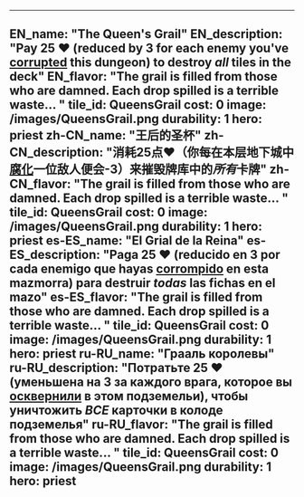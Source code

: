 ---

EN_name: "The Queen's Grail"
EN_description: "Pay 25 ❤️ (reduced by 3 for each enemy you've  <u>corrupted</u> this dungeon) to destroy *all* tiles in the deck"
EN_flavor: "The grail is filled from those who are damned. Each drop spilled is a terrible waste... "
tile_id: QueensGrail
cost: 0
image: /images/QueensGrail.png
durability: 1
hero: priest
zh-CN_name: "王后的圣杯"
zh-CN_description: "消耗25点❤️（你每在本层地下城中 <u>腐化</u>一位敌人便会-3）来摧毁牌库中的*所有*卡牌"
zh-CN_flavor: "The grail is filled from those who are damned. Each drop spilled is a terrible waste... "
tile_id: QueensGrail
cost: 0
image: /images/QueensGrail.png
durability: 1
hero: priest
es-ES_name: "El Grial de la Reina"
es-ES_description: "Paga 25 ❤️ (reducido en 3 por cada enemigo que hayas  <u>corrompido</u> en esta mazmorra) para destruir *todas* las fichas en el mazo"
es-ES_flavor: "The grail is filled from those who are damned. Each drop spilled is a terrible waste... "
tile_id: QueensGrail
cost: 0
image: /images/QueensGrail.png
durability: 1
hero: priest
ru-RU_name: "Грааль королевы"
ru-RU_description: "Потратьте 25 ❤️ (уменьшена на 3 за каждого врага, которое вы  <u>осквернили</u> в этом подземельи), чтобы уничтожить *ВСЕ* карточки в колоде подземелья"
ru-RU_flavor: "The grail is filled from those who are damned. Each drop spilled is a terrible waste... "
tile_id: QueensGrail
cost: 0
image: /images/QueensGrail.png
durability: 1
hero: priest
---
